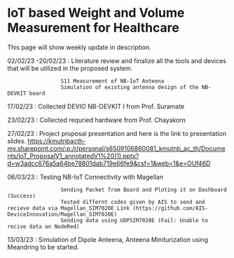 <h1>IoT based Weight and Volume Measurement for Healthcare​</h1>

This page will show weekly update in description. 

02/02/23 -20/02/23 : Literature review and finalize all the tools and devices that will be utilized in the proposed system.

                     S11 Measurement of NB-IoT Anteena
                     Simulation of existing antenna design of the NB-DEVKIT board 
                     

17/02/23           : Collected DEVIO NB-DEVKIT I from Prof. Suramate

23/02/23           : Collected requried hardware from Prof. Chayakorn

27/02/23           : Project proposal presentation and here is the link to presentation slides.
https://kmutnbacth-my.sharepoint.com/:p:/r/personal/s6509106860081_kmutnb_ac_th/Documents/IoT_ProposalV1_annotatedV1%20(1).pptx?d=w3adcc676a5a64be78801dab719e66fe9&csf=1&web=1&e=OUf46D

06/03/23           : Testing NB-IoT Connectivity with Magellan 
                     
                     Sending Packet from Board and Ploting it on Dashboard (Success)
                     Tested differnt codes given by AIS to send and recieve data via Magellan_SIM7020E Link (https://github.com/AIS-DeviceInnovation/Magellan_SIM7020E)
                     Sending data using UDPSIM7020E (Fail: Unable to recive data on NodeRed)
                     
13/03/23           : Simulation of Dipole Anteena, Anteena Miniturization using Meandring to be started.
                      
                     
